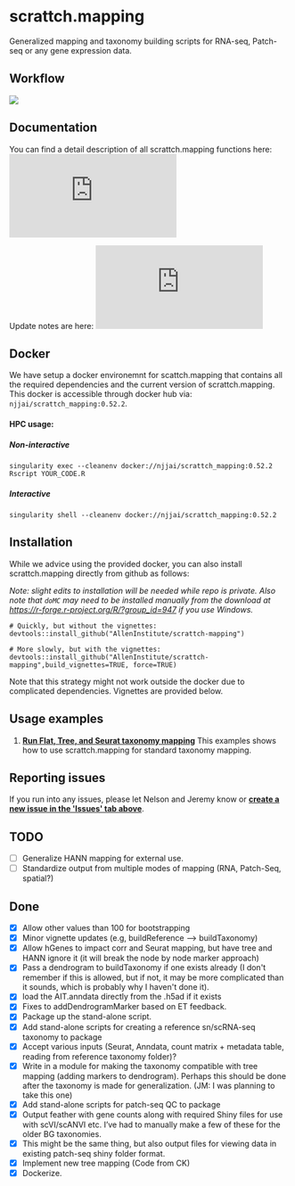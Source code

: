 # scrattch.mapping

Generalized mapping and taxonomy building scripts for RNA-seq, Patch-seq or any gene expression data.

## Workflow

![](https://github.com/AllenInstitute/scrattch-mapping/blob/main/schematic.png)

## Documentation

You can find a detail description of all scrattch.mapping functions here: ![Documentation](https://github.com/AllenInstitute/scrattch-mapping/blob/main/scrattch.mapping_0.1.pdf)

Update notes are here: ![Versions](https://github.com/AllenInstitute/scrattch-mapping/blob/dev_njj/VERSIONS.md)

## Docker

We have setup a docker environemnt for scattch.mapping that contains all the required dependencies and the current version of scrattch.mapping. This docker is accessible through docker hub via: `njjai/scrattch_mapping:0.52.2`.

#### HPC usage:

##### Non-interactive
`singularity exec --cleanenv docker://njjai/scrattch_mapping:0.52.2 Rscript YOUR_CODE.R`

##### Interactive
`singularity shell --cleanenv docker://njjai/scrattch_mapping:0.52.2`


## Installation

While we advice using the provided docker, you can also install scrattch.mapping directly from github as follows:

*Note: slight edits to installation will be needed while repo is private.  Also note that `doMC` may need to be installed manually from the download at https://r-forge.r-project.org/R/?group_id=947 if you use Windows.*

```
# Quickly, but without the vignettes:
devtools::install_github("AllenInstitute/scrattch-mapping")

# More slowly, but with the vignettes:
devtools::install_github("AllenInstitute/scrattch-mapping",build_vignettes=TRUE, force=TRUE)
```

Note that this strategy might not work outside the docker due to complicated dependencies. Vignettes are provided below.

## Usage examples

1. [**Run Flat, Tree, and Seurat taxonomy mapping**](https://github.com/AllenInstitute/scrattch-mapping/blob/main/examples/mapping.md) This examples shows how to use scrattch.mapping for standard taxonomy mapping.

## Reporting issues

If you run into any issues, please let Nelson and Jeremy know or [**create a new issue in the 'Issues' tab above**](https://github.com/AllenInstitute/scrattch-mapping/issues).

## TODO

- [ ] Generalize HANN mapping for external use.
- [ ] Standardize output from multiple modes of mapping (RNA, Patch-Seq, spatial?)

## Done

- [x] Allow other values than 100 for bootstrapping
- [x] Minor vignette updates (e.g, buildReference --> buildTaxonomy)
- [x] Allow hGenes to impact corr and Seurat mapping, but have tree and HANN ignore it (it will break the node by node marker approach)
- [x] Pass a dendrogram to buildTaxonomy if one exists already (I don't remember if this is allowed, but if not, it may be more complicated than it sounds, which is probably why I haven't done it).
- [x] load the AIT.anndata directly from the .h5ad if it exists
- [x] Fixes to addDendrogramMarker based on ET feedback.
- [x] Package up the stand-alone script.
- [x] Add stand-alone scripts for creating a reference sn/scRNA-seq taxonomy to package
- [x] Accept various inputs (Seurat, Anndata, count matrix + metadata table, reading from reference taxonomy folder)?
- [x] Write in a module for making the taxonomy compatible with tree mapping (adding markers to dendrogram). Perhaps this should be done after the taxonomy is made for generalization. (JM: I was planning to take this one)
- [x] Add stand-alone scripts for patch-seq QC to package
- [x] Output feather with gene counts along with required Shiny files for use with scVI/scANVI etc. I’ve had to manually make a few of these for the older BG taxonomies.
- [x] This might be the same thing, but also output files for viewing data in existing patch-seq shiny folder format.
- [x] Implement new tree mapping (Code from CK)
- [x] Dockerize.
